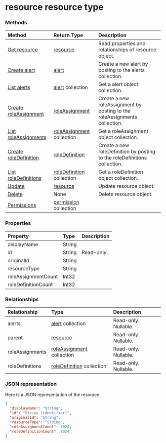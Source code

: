 # resource resource type




### Methods

| Method		   | Return Type	|Description|
|:---------------|:--------|:----------|
|[Get resource](../api/resource_get.md) | [resource](resource.md) |Read properties and relationships of resource object.|
|[Create alert](../api/resource_post_alerts.md) |[alert](alert.md)| Create a new alert by posting to the alerts collection.|
|[List alerts](../api/resource_list_alerts.md) |[alert](alert.md) collection| Get a alert object collection.|
|[Create roleAssignment](../api/resource_post_roleassignments.md) |[roleAssignment](roleassignment.md)| Create a new roleAssignment by posting to the roleAssignments collection.|
|[List roleAssignments](../api/resource_list_roleassignments.md) |[roleAssignment](roleassignment.md) collection| Get a roleAssignment object collection.|
|[Create roleDefinition](../api/resource_post_roledefinitions.md) |[roleDefinition](roledefinition.md)| Create a new roleDefinition by posting to the roleDefinitions collection.|
|[List roleDefinitions](../api/resource_list_roledefinitions.md) |[roleDefinition](roledefinition.md) collection| Get a roleDefinition object collection.|
|[Update](../api/resource_update.md) | [resource](resource.md)	|Update resource object. |
|[Delete](../api/resource_delete.md) | None |Delete resource object. |
|[Permissions](../api/resource_permissions.md)|[permission](permission.md) collection||

### Properties
| Property	   | Type	|Description|
|:---------------|:--------|:----------|
|displayName|String||
|id|String| Read-only.|
|originalId|String||
|resourceType|String||
|roleAssignmentCount|Int32||
|roleDefinitionCount|Int32||

### Relationships
| Relationship | Type	|Description|
|:---------------|:--------|:----------|
|alerts|[alert](alert.md) collection| Read-only. Nullable.|
|parent|[resource](resource.md)| Read-only. Nullable.|
|roleAssignments|[roleAssignment](roleassignment.md) collection| Read-only. Nullable.|
|roleDefinitions|[roleDefinition](roledefinition.md) collection| Read-only. Nullable.|

### JSON representation

Here is a JSON representation of the resource.

<!-- {
  "blockType": "resource",
  "optionalProperties": [

  ],
  "@odata.type": "microsoft.graph.resource"
}-->

```json
{
  "displayName": "String",
  "id": "String (identifier)",
  "originalId": "String",
  "resourceType": "String",
  "roleAssignmentCount": 1024,
  "roleDefinitionCount": 1024
}

```

<!-- uuid: 8fcb5dbc-d5aa-4681-8e31-b001d5168d79
2015-10-25 14:57:30 UTC -->
<!-- {
  "type": "#page.annotation",
  "description": "resource resource",
  "keywords": "",
  "section": "documentation",
  "tocPath": ""
}-->